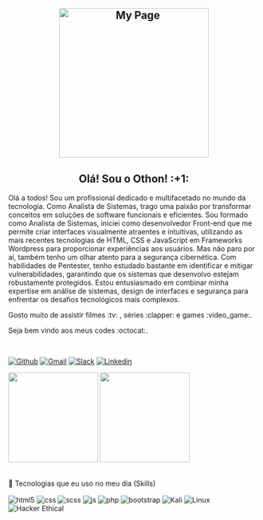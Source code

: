 <h2 align="center"><br/>
 <p align="center">
   <a href="https://othonsm.github.io/" target="_blank" ><img width="300px" src="https://github.com/othonsm/othonsm.github.io/blob/main/img/foto-perfil.png" align="center" alt="My Page" /></a>
</p> <!--![obiwan-hellothere](https://user-images.githubusercontent.com/38433238/139498468-4eb2c999-3ad6-4ee2-a580-6181c864b5d5.gif)<br/>-->

<h2 align="center" >Olá! Sou o Othon! :+1:</h2>
  
<p>Olá a todos! Sou um profissional dedicado e multifacetado no mundo da tecnologia. Como Analista de Sistemas, trago uma paixão por transformar conceitos em soluções de software funcionais e eficientes. Sou formado como Analista de Sistemas, iniciei como desenvolvedor Front-end que me permite criar interfaces visualmente atraentes e intuitivas, utilizando as mais recentes tecnologias de HTML, CSS e JavaScript em Frameworks Wordpress para proporcionar experiências aos usuários. Mas não paro por aí, também tenho um olhar atento para a segurança cibernética. Com habilidades de Pentester, tenho estudado bastante em identificar e mitigar vulnerabilidades, garantindo que os sistemas que desenvolvo estejam robustamente protegidos. Estou entusiasmado em combinar minha expertise em análise de sistemas, design de interfaces e segurança para enfrentar os desafios tecnológicos mais complexos.</p>
<p>Gosto muito de assistir filmes :tv: , séries :clapper: e games :video_game:.</p> 
<p>Seja bem vindo aos meus codes :octocat:.</p><br/>

  [![Github](https://img.shields.io/badge/GitHub-100000?style=for-the-badge&logo=github&logoColor=white)](https://github.com/othonsm)
  [![Gmail](https://img.shields.io/badge/Gmail-D14836?style=for-the-badge&logo=gmail&logoColor=white)](othonsmedeiro@gmail.com)
  [![Slack](https://img.shields.io/badge/Slack-4A154B?style=for-the-badge&logo=slack&logoColor=white)](https://app.slack.com/client/T017A1739LK/C0173326B2A/user_profile/U016V2QNA0P)
  [![Linkedin](https://img.shields.io/badge/LinkedIn-0077B5?style=for-the-badge&logo=linkedin&logoColor=white)](https://www.linkedin.com/in/othonmedeiros/)
  

<div style= align="center">
  <img height="180em" src="https://github-readme-stats.vercel.app/api?username=Othonsm&show_icons=true&theme=github_dark&include_all_commits=true&count_private=true"/>             <img height="180em" src="https://github-readme-stats.vercel.app/api/top-langs/?username=Othonsm&layout=compact&langs_count=7&theme=github_dark"/>
</div>

<div align="left"><br/>
  <p> 🚀 Tecnologias que eu uso no meu dia (Skills)</p>
  <div style="display: inline_block">
    <img align="center" alt="html5" src="https://img.shields.io/badge/HTML5-E34F26?style=for-the-badge&logo=html5&logoColor=white" />
    <img align="center" alt="css" src="https://img.shields.io/badge/CSS3-1572B6?style=for-the-badge&logo=css3&logoColor=white" />
    <img align="center" alt="scss" src="https://img.shields.io/badge/Sass-CC6699?style=for-the-badge&logo=sass&logoColor=white" />
    <img align="center" alt="js" src="https://img.shields.io/badge/JavaScript-F7DF1E?style=for-the-badge&logo=javascript&logoColor=black" />
    <img align="center" alt="php" src="https://img.shields.io/badge/WordPress-777BB4?style=for-the-badge&logo=php&logoColor=white" />
    <!--<img align="center" alt="css" src="https://img.shields.io/badge/React-20232A?style=for-the-badge&logo=react&logoColor=61DAFB" />-->
    <img align="center" alt="bootstrap" src="https://img.shields.io/badge/Bootstrap-563D7C?style=for-the-badge&logo=bootstrap&logoColor=white" />
    <img align="center" alt="Kali" src="https://img.shields.io/badge/Kali-268BEE?style=for-the-badge&logo=kalilinux&logoColor=white" />
    <img align="center" alt="Linux" src="https://img.shields.io/badge/Linux-FCC624?style=for-the-badge&logo=linux&logoColor=black" />
    <img align="center" alt="Hacker Ethical" src="https://img.shields.io/badge/Hacker_Ethical-%232C3454.svg?style=for-the-badge&logo=HackerEarth&logoColor=Red" />
  </div>
</div>
